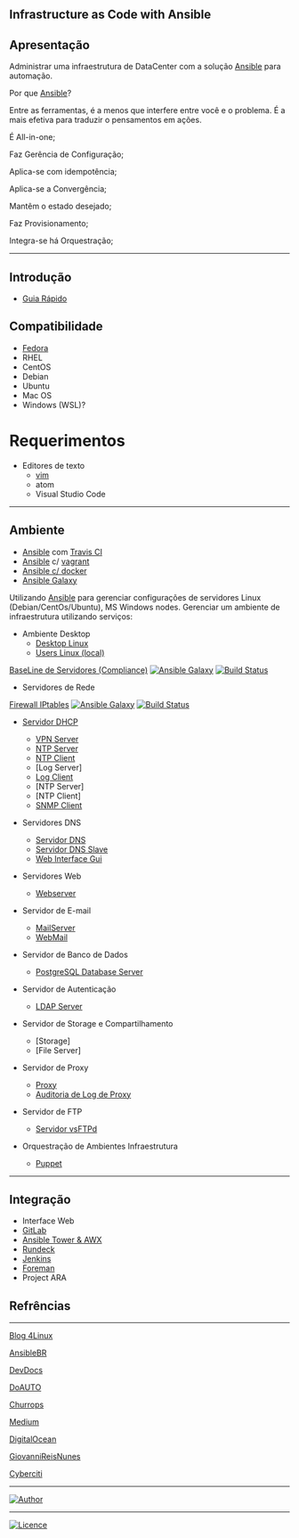 ## Infrastructure as Code with Ansible

## Apresentação

Administrar uma infraestrutura de DataCenter com a solução [Ansible](https://www.ansible.com) para automação.

Por que [Ansible](https://www.ansible.com)?

Entre as ferramentas, é a menos que interfere entre você e o problema. É a mais efetiva para traduzir o pensamentos em ações.

É All-in-one;

Faz Gerência de Configuração;

Aplica-se com idempotência;

Aplica-se a Convergência;

Mantêm o estado desejado;

Faz Provisionamento;

Integra-se há Orquestração;

-----------    

## Introdução
- [Guia Rápido](https://git.io/fhhZ9)

## Compatibilidade

  - [Fedora](https://getfedora.org/pt_BR/workstation/)
  - RHEL
  - CentOS
  - Debian
  - Ubuntu
  - Mac OS
  - Windows (WSL)?

# Requerimentos
  - Editores de texto 
    - [vim](https://aurelio.net/vim/)
    - atom
    - Visual Studio Code
-----------

## Ambiente

  - [Ansible](https://www.ansible.com) com [Travis CI](https://travis-ci.org/)
  - [Ansible](https://www.ansible.com) c/ [vagrant](https://www.vagrantup.com/)
  - [Ansible c/ docker](https://github.com/wluisaraujo/iac-ansible-docker.git)
  - [Ansible Galaxy](https://galaxy.ansible.com/)

  Utilizando [Ansible](https://www.ansible.com) para gerenciar configurações de servidores Linux (Debian/CentOs/Ubuntu), MS Windows nodes.
Gerenciar um ambiente de infraestrutura utilizando serviços:

* Ambiente Desktop
  * [Desktop Linux](https://github.com/wluisaraujo/iac-ansible-desktop-environment.git)
  * [Users Linux (local)](https://github.com/wluisaraujo/iac-ansible-local-users.git)

[BaseLine de Servidores (Compliance)](https://github.com/wluisaraujo/iac-ansible-common-server.git) [![Ansible Galaxy](https://img.shields.io/badge/Ansible%20Galaxy-Common%20Server-blue.svg)](https://galaxy.ansible.com/wluisaraujo/iac-ansible-common-server) [![Build Status](https://travis-ci.org/wluisaraujo/iac-ansible-common-server.svg?branch=master)](https://travis-ci.org/wluisaraujo/iac-ansible-common-server)

* Servidores de Rede

[Firewall IPtables](https://github.com/wluisaraujo/iac-ansible-iptables.git) [![Ansible Galaxy](https://img.shields.io/badge/Ansible%20Galaxy-Firewall%20IPtables-blue.svg)](https://galaxy.ansible.com/wluisaraujo/iac-ansible-iptables) [![Build Status](https://travis-ci.org/wluisaraujo/iac-ansible-iptables.svg?branch=master)](https://travis-ci.org/wluisaraujo/iac-ansible-iptables)

* [Servidor DHCP](https://github.com/wluisaraujo/iac-ansible-dhcp-server.git)
  * [VPN Server](http://dev/null)
  * [NTP Server](https://github.com/wluisaraujo/iac-ansible-ntp-server.git)
  * [NTP Client](https://github.com/wluisaraujo/iac-ansible-ntp-client.git)
  * [Log Server]
  * [Log Client](https://github.com/wluisaraujo/iac-ansible-rsyslog-client.git)
  * [NTP Server]
  * [NTP Client]
  * [SNMP Client](https://github.com/wluisaraujo/iac-ansible-snmp-agent.git)
  
* Servidores DNS
  * [Servidor DNS](https://github.com/wluisaraujo/iac-ansible-named-server.git)
  * [Servidor DNS Slave](https://github.com/wluisaraujo/iac-ansible-named-slave.git)
  * [Web Interface Gui](https://github.com/wluisaraujo/iac-ansible-globodns.git)
  
*  Servidores Web
   * [Webserver](https://github.com/wluisaraujo/iac-ansible-webserver.git)
   
* Servidor de E-mail   
   * [MailServer](https://github.com/wluisaraujo/iac-ansible-postfix.git)
   * [WebMail](https://github.com/wluisaraujo/iac-ansible-roundcubemail.git)
   
* Servidor de Banco de Dados   
  * [PostgreSQL Database Server](https://github.com/wluisaraujo/iac-ansible-postgresql.git)
  
* Servidor de Autenticação
  * [LDAP Server](https://github.com/wluisaraujo/iac-ansible-openldap.git)
  
* Servidor de Storage e Compartilhamento
  * [Storage]
  * [File Server]
  
* Servidor de Proxy  
  * [Proxy](https://github.com/wluisaraujo/iac-ansible-squid.git)
  * [Auditoria de Log de Proxy](https://dev/null)
  
* Servidor de FTP
  * [Servidor vsFTPd](https://github.com/wluisaraujo/iac-ansible-vsftpd.git)

* Orquestração de Ambientes Infraestrutura
  * [Puppet](https://github.com/wluisaraujo/iac-ansible-puppet-ce.git)
  
-----------

## Integração

  - Interface Web
  - [GitLab](https://github.com/wluisaraujo/iac-ansible-gitlab.git)
  - [Ansible Tower & AWX](https://github.com/wluisaraujo/iac-ansible-awx.git)
  - [Rundeck](https://github.com/wluisaraujo/iac-ansible-rundeck.git)
  - [Jenkins](https://github.com/wluisaraujo/iac-ansible-jenkins.git)
  - [Foreman](https://github.com/wluisaraujo/iac-ansible-theforeman.git)
  - Project ARA
		
## Refrências
-----------

[Blog 4Linux](http://blog.4linux.com.br/)

[AnsibleBR](http://ansible-br.org)

[DevDocs](http://devdocs.io/ansible/)

[DoAUTO](https://doauto.blog/?s=ansible)

[Churrops](https://churrops.io/category/devops/ansible)

[Medium](https://medium.com/@ricardson)

[DigitalOcean](https://www.digitalocean.com)

[GiovanniReisNunes](https://giovannireisnunes.wordpress.com)

[Cyberciti](https://www.cyberciti.biz/faq/how-to-set-and-use-sudo-password-for-ansible-vault/)

----------------
[![Author](https://img.shields.io/badge/Author-%40w.luis.araujo-blue.svg)](http://linkedin.com/in/wluisaraujo)

----------------
[![Licence](https://img.shields.io/badge/License-GPL%20v3-red.svg)](https://www.gnu.org/licenses/gpl-3.0.pt-br.html)
